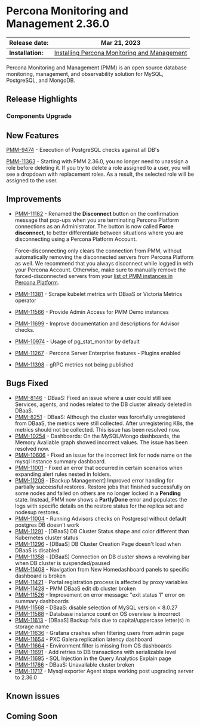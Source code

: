 # Percona Monitoring and Management 2.36.0

| **Release date:** | Mar 21, 2023                                                                                 |
| ----------------- | ----------------------------------------------------------------------------------------------- |
| **Installation:** | [Installing Percona Monitoring and Management](https://www.percona.com/software/pmm/quickstart) |

Percona Monitoring and Management (PMM) is an open source database monitoring, management, and observability solution for MySQL, PostgreSQL, and MongoDB.

<!---
!!! caution alert alert-warning "Important/Caution"
    Crucial points that need emphasis:

    - Important: A significant point that deserves emphasis.
    - Caution: Used to mean 'Continue with care'.
 --->


## Release Highlights

<!---

### Release Highlights1

 Description of the feature with a link to the documentation
 

### Release Highlights2

<!--- Description of the feature with a link to the documentation

Add more subsections for more release highlights.

 --->


### Components Upgrade

<!--- - List the components which are upgraded as part of the Release.
 --->


## New Features

[PMM-9474](https://jira.percona.com/browse/PMM-9474) - Execution of PostgreSQL checks against all DB's

[PMM-11363](https://jira.percona.com/browse/PMM-11363) - Starting with PMM 2.36.0, you no longer need to unassign a role before deleting it. If you try to delete a role assigned to a user, you will see a dropdown with replacement roles. As a result, the selected role will be assigned to the user.
## Improvements

- [PMM-11182](https://jira.percona.com/browse/PMM-11182) - Renamed the **Disconnect** button on the confirmation message that pop-ups when you are terminating Percona Platform connections as an Administrator. The button is now called **Force disconnect**, to better differentiate between situations where you are disconnecting using a Percona Platform Account.

  Force-disconnecting only clears the connection from PMM, without automatically removing the disconnected servers from Percona Platform as well. We recommend that you always disconnect while logged in with your Percona Account. Otherwise, make sure to manually remove the forced-disconnected servers from your [list of PMM instances in Percona Platform](https://portal.percona.com/pmm-instances).	

- [PMM-11381](https://jira.percona.com/browse/PMM-11381) - Scrape kubelet metrics with DBaaS or Victoria Metrics operator
- [PMM-11566](https://jira.percona.com/browse/PMM-11566) - Provide Admin Access for PMM Demo instances

- [PMM-11699](https://jira.percona.com/browse/PMM-11699) - Improve documentation and descriptions for Advisor checks.
- [PMM-10974](https://jira.percona.com/browse/PMM-10974) - Usage of pg_stat_monitor by default
- [PMM-11267](https://jira.percona.com/browse/PMM-11182) - Percona Server Enterprise features - Plugins enabled
- [PMM-11398](https://jira.percona.com/browse/PMM-11398) - gRPC metrics not being published



## Bugs Fixed

- [PMM-8146](https://jira.percona.com/browse/PMM-8146) - DBaaS: Fixed an issue where a user could still see Services, agents, and nodes related to the DB cluster already deleted in DBaaS.
- [PMM-8251](https://jira.percona.com/browse/PMM-8251) - DBaaS: Although the cluster was forcefully unregistered from DBaaS, the metrics were still collected. After unregistering K8s, the metrics should not be collected. This issue has been resolved now.
- [PMM-10254](https://jira.percona.com/browse/PMM-10254) - Dashboards: On the MySQL/Mongo dashboards, the Memory Available graph showed incorrect values. The issue has been resolved now.
- [PMM-10606](https://jira.percona.com/browse/PMM-10606) - Fixed an issue for the incorrect link for node name on the mysql instance summary dashboard.
- [PMM-11001](https://jira.percona.com/browse/PMM-11001) - Fixed an error that occurred in certain scenarios when expanding alert rules nested in folders.
- [PMM-11209](https://jira.percona.com/browse/PMM-11209) - [Backup Management] Improved error handing for partially successful restores. Restore jobs that finished successfully on some nodes and failed on others are no longer locked in a **Pending** state. Instead, PMM now shows a **PartlyDone** error and populates the logs with specific details on the restore status for the replica set and nodesup restores.
- [PMM-11004](https://jira.percona.com/browse/PMM-11004) - Running Advisors checks on Postgresql without default postgres DB doesn't work
- [PMM-11291](https://jira.percona.com/browse/PMM-11291) - [DBaaS] DB Cluster Status shape and color different than Kubernetes cluster status
- [PMM-11296](https://jira.percona.com/browse/PMM-11296) - [DBaaS] DB Cluster Creation Page doesn't load when DBaaS is disabled
- [PMM-11358](https://jira.percona.com/browse/PMM-11358) - [DBaaS] Connection on DB cluster shows a revolving bar when DB cluster is suspended/paused
- [PMM-11408](https://jira.percona.com/browse/PMM-11408) - Navigation from New Homedashboard panels to specific dashboard is broken
- [PMM-11421](https://jira.percona.com/browse/PMM-11421) - Portal registration process is affected by proxy variables
- [PMM-11428](https://jira.percona.com/browse/PMM-11428) - PMM DBaaS edit db cluster broken
- [PMM-11526](https://jira.percona.com/browse/PMM-11526) - Improvement on error message: "exit status 1" error on summary dashboards
- [PMM-11568](https://jira.percona.com/browse/PMM-11568) - DBaaS: disable selection of MySQL version < 8.0.27
- [PMM-11588](https://jira.percona.com/browse/PMM-11588) - Database instance count on OS overview is incorrect
- [PMM-11613](https://jira.percona.com/browse/PMM-11613) - [DBaaS] Backup fails due to capital/uppercase letter(s) in storage name
- [PMM-11636](https://jira.percona.com/browse/PMM-11636) - Grafana crashes when filtering users from admin page
- [PMM-11654](https://jira.percona.com/browse/PMM-11654) - PXC Galera replication latency dashboard
- [PMM-11664](https://jira.percona.com/browse/PMM-11664) - Environment filter is missing from OS dashboards
- [PMM-11691](https://jira.percona.com/browse/PMM-11691) - Add retries to DB transactions with serializable level
- [PMM-11695](https://jira.percona.com/browse/PMM-11695) - SQL Injection in the Query Analytics Explain page
- [PMM-11766](https://jira.percona.com/browse/PMM-11766) - DBaaS: Unavailable cluster broken
- [PMM-11717](https://jira.percona.com/browse/PMM-11717) - Mysql exporter Agent stops working post upgrading server to 2.36.0


## Known issues

<!---

- ​List of known issues with a  comprehensive description and link to the JIRA ticket.

    Example:

    [PMM-XXXX](https://jira.percona.com/browse/PMM-XXXX) - Comprehensive description.




    **Solution**

    Description of the solution.

--->

## Coming Soon

<!---

  Share what are the upcoming features on your roadmap to keep users excited:

- Planned item 1
- Planned item 2
--->
